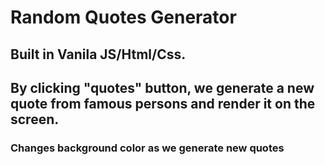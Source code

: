 # Random Quotes Generator
 
## Built in Vanila JS/Html/Css. 
## By clicking "quotes" button, we generate a new quote from famous persons and render it on the screen.

### Changes background color as we generate new quotes
